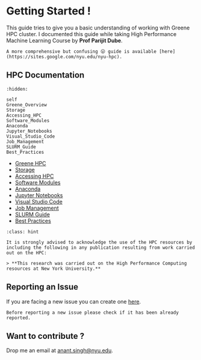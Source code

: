 # Getting Started !


This guide tries to give you a basic understanding of working with Greene HPC cluster. I documented this guide while taking High Performance Machine Learning Course by **Prof Parijit Dube**.

```{note} 
A more comprehensive but confusing 😛 guide is available [here](https://sites.google.com/nyu.edu/nyu-hpc).
```


## HPC Documentation

<!-- :numbered: -->
```{toctree} 
:hidden:

self
Greene_Overview
Storage
Accessing_HPC
Software_Modules
Anaconda
Jupyter_Notebooks
Visual_Studio_Code
Job_Management
SLURM_Guide
Best_Practices
```

- [Greene HPC](Greene_Overview.md)
- [Storage](Storage.md)
- [Accessing HPC](Accessing_HPC.md)
- [Software Modules](Software_Modules.md)
- [Anaconda](Anaconda.md)
- [Jupyter Notebooks](Jupyter_Notebooks.md)
- [Visual Studio Code](Visual_Studio_Code.md)
- [Job Management](Job_Management.md)
- [SLURM Guide](SLURM_Guide.md)
- [Best Practices](Best_Practices.md)


```{admonition} Acknowledgement
:class: hint

It is strongly advised to acknowledge the use of the HPC resources by including the following in any publication resulting from work carried out on the HPC:

> **This research was carried out on the High Performance Computing resources at New York University.**
```
## Reporting an Issue

If you are facing a new issue you can create one [here](https://github.com/95anantsingh/nyu-greene-hpc/issues).

```{attention}
Before reporting a new issue please check if it has been already reported.
```

## Want to contribute ?

Drop me an email at [anant.singh@nyu.edu](mailto::anant.singh@nyu.edu).
